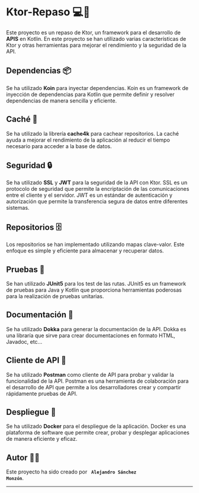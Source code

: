 # Ktor-Repaso 💻🔎

Este proyecto es un repaso de Ktor, un framework para el desarrollo de **APIS** en Kotlin. En este proyecto se han utilizado varias características de Ktor y otras herramientas para mejorar el rendimiento y la seguridad de la API.

## Dependencias 📦

Se ha utilizado **Koin** para inyectar dependencias. Koin es un framework de inyección de dependencias para Kotlin que permite definir y resolver dependencias de manera sencilla y eficiente.

## Caché 🚀

Se ha utilizado la librería **cache4k** para cachear repositorios. La caché ayuda a mejorar el rendimiento de la aplicación al reducir el tiempo necesario para acceder a la base de datos.

## Seguridad 🔒

Se ha utilizado **SSL** y **JWT** para la seguridad de la API con Ktor. SSL es un protocolo de seguridad que permite la encriptación de las comunicaciones entre el cliente y el servidor. JWT es un estándar de autenticación y autorización que permite la transferencia segura de datos entre diferentes sistemas.

## Repositorios 🗄️

Los repositorios se han implementado utilizando mapas clave-valor. Este enfoque es simple y eficiente para almacenar y recuperar datos.

## Pruebas 🧪

Se han utilizado **JUnit5** para los test de las rutas. JUnit5 es un framework de pruebas para Java y Kotlin que proporciona herramientas poderosas para la realización de pruebas unitarias.

## Documentación 📖

Se ha utilizado **Dokka** para generar la documentación de la API. Dokka es una libraría que sirve para crear documentaciones en formato HTML, Javadoc, etc...

## Cliente de API 🚀

Se ha utilizado **Postman** como cliente de API para probar y validar la funcionalidad de la API. Postman es una herramienta de colaboración para el desarrollo de API que permite a los desarrolladores crear y compartir rápidamente pruebas de API.

## Despliegue 🚀

Se ha utilizado **Docker** para el despliegue de la aplicación. Docker es una plataforma de software que permite crear, probar y desplegar aplicaciones de manera eficiente y eficaz.

## Autor 👨‍💻

Este proyecto ha sido creado por <code> **Alejandro Sánchez Monzón**</code>.

---